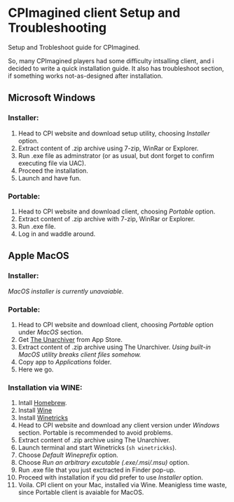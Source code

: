 # CPImagined client Setup and Troubleshooting
Setup and Trobleshoot guide for CPImagined.


So, many CPImagined players had some difficulty intsalling client, and i decided to write a quick installation guide. 
It also has troubleshoot section, if something works not-as-designed after installation.

## Microsoft Windows
### Installer:
1. Head to CPI website and download setup utility, choosing _Installer_ option.
2. Extract content of .zip archive using 7-zip, WinRar or Explorer.
3. Run .exe file as adminstrator (or as usual, but dont forget to confirm executing file via UAC).
4. Proceed the installation.
5. Launch and have fun.
### Portable:
1. Head to CPI website and download client, choosing _Portable_ option.
2. Extract content of .zip archive with 7-zip, WinRar or Explorer.
3. Run .exe file.
4. Log in and waddle around.

## Apple MacOS
### Installer: 
_MacOS installer is currently unavaiable._ 
### Portable:
1. Head to CPI website and download client, choosing _Portable_ option under _MacOS_ section.
2. Get [The Unarchiver](https://apps.apple.com/app/the-unarchiver) from App Store.
3. Extract content of .zip archive using The Unarchiver. _Using built-in MacOS utility breaks client files somehow._
4. Copy app to _Applications_ folder.
5. Here we go.
### Installation via WINE:
1. Intall [Homebrew](https://brew.sh/).
2. Install [Wine](https://www.winehq.org/)
3. Install [Winetricks](https://github.com/Winetricks/winetricks)
4. Head to CPI website and download any client version under _Windows_ section. Portable is recommended to avoid problems.
5. Extract content of .zip archive using The Unarchiver.
6. Launch terminal and start Winetricks (``` sh winetrickks ```).
7. Choose _Default Wineprefix_ option.
8. Choose _Run an arbitrary excutable (.exe/.msi/.msu)_ option.
9. Run .exe file that you just exctracted in Finder pop-up.
10. Proceed with installation if you did prefer to use _Installer_ option.
11. Voila. CPI client on your Mac, installed via Wine. Meanigless time waste, since Portable client is avaiable for MacOS.

